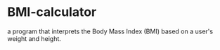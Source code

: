 # BMI-calculator
a program that interprets the Body Mass Index (BMI) based on a user's weight and height.

